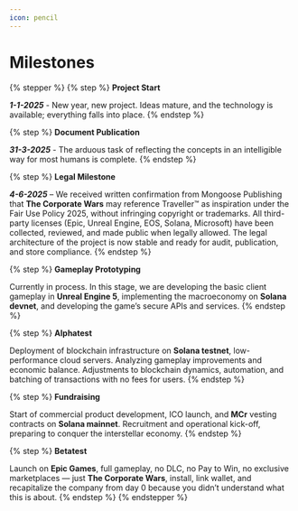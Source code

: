 ```yaml
---
icon: pencil
---
```


# Milestones

{% stepper %}
{% step %}
**Project Start**

_**1-1-2025**_ - New year, new project. Ideas mature, and the technology is available; everything falls into place.
{% endstep %}

{% step %}
**Document Publication**

_**31-3-2025**_ - The arduous task of reflecting the concepts in an intelligible way for most humans is complete.
{% endstep %}

{% step %}
**Legal Milestone**

_**4-6-2025**_ – We received written confirmation from Mongoose Publishing that **The Corporate Wars** may reference Traveller™ as inspiration under the Fair Use Policy 2025, without infringing copyright or trademarks. All third-party licenses (Epic, Unreal Engine, EOS, Solana, Microsoft) have been collected, reviewed, and made public when legally allowed. The legal architecture of the project is now stable and ready for audit, publication, and store compliance.
{% endstep %}

{% step %}
**Gameplay Prototyping**

Currently in process. In this stage, we are developing the basic client gameplay in **Unreal Engine 5**, implementing the macroeconomy on **Solana devnet**, and developing the game’s secure APIs and services.
{% endstep %}

{% step %}
**Alphatest**

Deployment of blockchain infrastructure on **Solana testnet**, low-performance cloud servers. Analyzing gameplay improvements and economic balance. Adjustments to blockchain dynamics, automation, and batching of transactions with no fees for users.
{% endstep %}

{% step %}
**Fundraising**

Start of commercial product development, ICO launch, and **MCr** vesting contracts on **Solana mainnet**. Recruitment and operational kick-off, preparing to conquer the interstellar economy.
{% endstep %}

{% step %}
**Betatest**

Launch on **Epic Games**, full gameplay, no DLC, no Pay to Win, no exclusive marketplaces — just **The Corporate Wars**, install, link wallet, and recapitalize the company from day 0 because you didn’t understand what this is about.
{% endstep %}
{% endstepper %}
